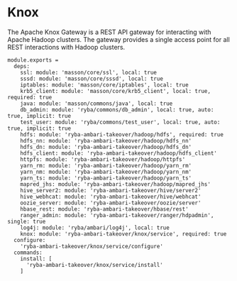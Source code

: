 
# Knox

The Apache Knox Gateway is a REST API gateway for interacting with Apache Hadoop
clusters. The gateway provides a single access point for all REST interactions
with Hadoop clusters.

    module.exports =
      deps:
        ssl: module: 'masson/core/ssl', local: true
        sssd: module: 'masson/core/sssd', local: true
        iptables: module: 'masson/core/iptables', local: true
        krb5_client: module: 'masson/core/krb5_client', local: true, required: true
        java: module: 'masson/commons/java', local: true
        db_admin: module: 'ryba/commons/db_admin', local: true, auto: true, implicit: true
        test_user: module: 'ryba/commons/test_user', local: true, auto: true, implicit: true
        hdfs: module: 'ryba-ambari-takeover/hadoop/hdfs', required: true
        hdfs_nn: module: 'ryba-ambari-takeover/hadoop/hdfs_nn'
        hdfs_dn: module: 'ryba-ambari-takeover/hadoop/hdfs_dn'
        hdfs_client: module: 'ryba-ambari-takeover/hadoop/hdfs_client'
        httpfs: module: 'ryba-ambari-takeover/hadoop/httpfs'
        yarn_rm: module: 'ryba-ambari-takeover/hadoop/yarn_rm'
        yarn_nm: module: 'ryba-ambari-takeover/hadoop/yarn_nm'
        yarn_ts: module: 'ryba-ambari-takeover/hadoop/yarn_ts'
        mapred_jhs: module: 'ryba-ambari-takeover/hadoop/mapred_jhs'
        hive_server2: module: 'ryba-ambari-takeover/hive/server2'
        hive_webhcat: module: 'ryba-ambari-takeover/hive/webhcat'
        oozie_server: module: 'ryba-ambari-takeover/oozie/server'
        hbase_rest: module: 'ryba-ambari-takeover/hbase/rest'
        ranger_admin: module: 'ryba-ambari-takeover/ranger/hdpadmin', single: true
        log4j: module: 'ryba/ambari/log4j', local: true
        knox: module: 'ryba-ambari-takeover/knox/service', required: true
      configure:
        'ryba-ambari-takeover/knox/service/configure'
      commands:
        install: [
          'ryba-ambari-takeover/knox/service/install'
        ]
